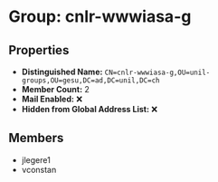 # Group: cnlr-wwwiasa-g

## Properties

- **Distinguished Name:** `CN=cnlr-wwwiasa-g,OU=unil-groups,OU=gesu,DC=ad,DC=unil,DC=ch`
- **Member Count:** 2
- **Mail Enabled:** ❌
- **Hidden from Global Address List:** ❌

## Members

- jlegere1
- vconstan

